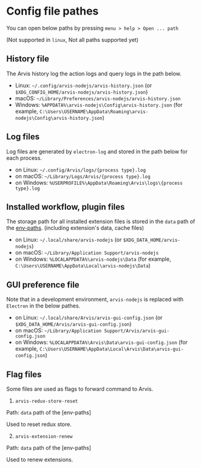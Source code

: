 # Config file pathes

You can open below paths by pressing `menu > help > Open ... path` 

(Not supported in `linux`, Not all paths supported yet)

## History file

The Arvis history log the action logs and query logs in the path below.

* Linux: `~/.config/arvis-nodejs/arvis-history.json` (or `$XDG_CONFIG_HOME/arvis-nodejs/arvis-history.json`)
* macOS: `~/Library/Preferences/arvis-nodejs/arvis-history.json`
* Windows: `%APPDATA%\arvis-nodejs\Config\arvis-history.json` (for example, `C:\Users\USERNAME\AppData\Roaming\arvis-nodejs\Config\arvis-history.json`)

## Log files

Log files are generated by `electron-log` and stored in the path below for each process.

* on Linux: `~/.config/Arvis/logs/{process type}.log`
* on macOS: `~/Library/Logs/Arvis/{process type}.log`
* on Windows: `%USERPROFILE%\AppData\Roaming\Arvis\logs\{process type}.log`

## Installed workflow, plugin files

The storage path for all installed extension files is stored in the `data` path of the [env-paths](https://github.com/sindresorhus/env-paths).
(including extension's data, cache files)

* on Linux: `~/.local/share/arvis-nodejs` (or `$XDG_DATA_HOME/arvis-nodejs`)
* on macOS: `~/Library/Application Support/arvis-nodejs`
* on Windows: `%LOCALAPPDATA%\arvis-nodejs\Data` (for example, `C:\Users\USERNAME\AppData\Local\arvis-nodejs\Data`)

## GUI preference file

Note that in a development environment, `arvis-nodejs` is replaced with `Electron` in the below pathes.

* on Linux: `~/.local/share/Arvis/arvis-gui-config.json` (or `$XDG_DATA_HOME/Arvis/arvis-gui-config.json`)
* on macOS: `~/Library/Application Support/Arvis/arvis-gui-config.json`
* on Windows: `%LOCALAPPDATA%\Arvis\Data\arvis-gui-config.json` (for example, `C:\Users\USERNAME\AppData\Local\Arvis\Data\arvis-gui-config.json`)

## Flag files

Some files are used as flags to forward command to Arvis.

1. `arvis-redux-store-reset`

Path: `data` path of the [env-paths]

Used to reset redux store.

2. `arvis-extension-renew`

Path: `data` path of the [env-paths]

Used to renew extensions.